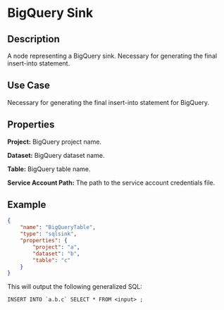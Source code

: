 # BigQuery Sink


Description
-----------
A node representing a BigQuery sink. Necessary for generating the final insert-into statement.

Use Case
--------
Necessary for generating the final insert-into statement for BigQuery.


Properties
----------
**Project:** BigQuery project name.

**Dataset:** BigQuery dataset name.

**Table:** BigQuery table name.

**Service Account Path:** The path to the service account credentials file.


Example
-------

```json
{
    "name": "BigQueryTable",
    "type": "sqlsink",
    "properties": {
        "project": "a",
        "dataset": "b",
        "table": "c"
    }
}
```

This will output the following generalized SQL:

```
INSERT INTO `a.b.c` SELECT * FROM <input> ;
```